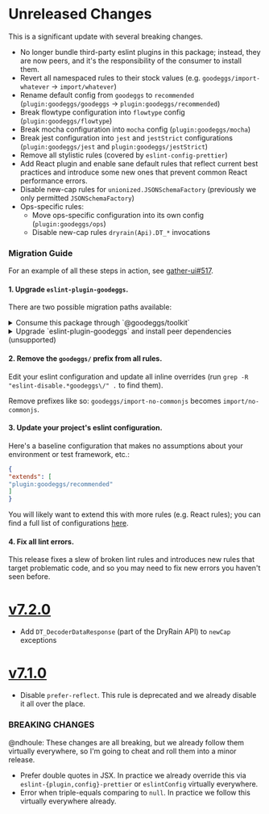 # Unreleased Changes

This is a significant update with several breaking changes.

- No longer bundle third-party eslint plugins in this package; instead, they are now peers, and it's the responsibility of the consumer to install them.
- Revert all namespaced rules to their stock values (e.g. `goodeggs/import-whatever` -> `import/whatever`)
- Rename default config from `goodeggs` to `recommended` (`plugin:goodeggs/goodeggs` -> `plugin:goodeggs/recommended`)
- Break flowtype configuration into `flowtype` config (`plugin:goodeggs/flowtype`)
- Break mocha configuration into `mocha` config (`plugin:goodeggs/mocha`)
- Break jest configuration into `jest` and `jestStrict` configurations (`plugin:goodeggs/jest` and `plugin:goodeggs/jestStrict`)
- Remove all stylistic rules (covered by `eslint-config-prettier`)
- Add React plugin and enable sane default rules that reflect current best practices and introduce some new ones that prevent common React performance errors.
- Disable new-cap rules for `unionized.JSONSchemaFactory` (previously we only permitted `JSONSchemaFactory`)
- Ops-specific rules:
  - Move ops-specific configuration into its own config (`plugin:goodeggs/ops`)
  - Disable new-cap rules `dryrain(Api).DT_*` invocations

### Migration Guide

For an example of all these steps in action, see [gather-ui#517](https://github.com/goodeggs/gather-ui/pull/517).

#### 1. Upgrade `eslint-plugin-goodeggs`.

There are two possible migration paths available:

<details>
<summary>Consume this package through `@goodeggs/toolkit`</summary>

---
Remove all eslint and prettier dependencies from your project (`eslint`, `eslint-babel`, `eslint-plugin-*`, `eslint-config-*` `prettier`, etc.):

```sh
yarn remove eslint eslint-babel prettier
# Next, remove any packages starting in 'eslint-plugin-' and 'eslint-config-'
```

Next, install `@goodeggs/toolkit`:

```sh
yarn add --dev @goodeggs/toolkit
```

Finally, replace any lint and formatting/fix scripts in your `package.json` with the equivalents from `goodeggs-toolkit`; for example:

```diff
{
  // ...
  "scripts": {
-     "lint": "eslint '**/*.js'",
+     "lint": "getk run lint-es",
-     "fmt": "eslint --fix '**/*.js'",
+     "fmt": "getk run fmt-es",
  },
  // ...
}
```
---
</details>

<details>
<summary>Upgrade `eslint-plugin-goodeggs` and install peer dependencies (unsupported)</summary>

---
Remove all eslint and prettier dependencies from your project (`eslint`, `eslint-babel`, `eslint-plugin-*`, `eslint-config-*` `prettier`, etc.):

```sh
yarn remove eslint eslint-babel prettier
# Next, remove any packages starting in 'eslint-plugin-' and 'eslint-config-'
```

Next, install this plugin:

```sh
yarn add --dev eslint-plugin-goodeggs --latest
```

Next, resolve any peer dependency warnings output by the previous command by installing each package. Pay close attention to the versions; installing the incorrect version of any dependency may result in unexpected lint behavior.

> Note: If you're not using TypeScript, you can safely ignore the `typescript` peer dependency warning.

---
</details>

#### 2. Remove the `goodeggs/` prefix from all rules.

Edit your eslint configuration and update all inline overrides (run `grep -R "eslint-disable.*goodeggs\/" .` to find them).

Remove prefixes like so: `goodeggs/import-no-commonjs` becomes `import/no-commonjs`.

#### 3. Update your project's eslint configuration.

Here's a baseline configuration that makes no assumptions about your environment or test framework, etc.:

```json
{
"extends": [
"plugin:goodeggs/recommended"
]
}
```

You will likely want to extend this with more rules (e.g. React rules); you can find a full list of configurations [here](https://github.com/goodeggs/eslint-plugin-goodeggs/tree/master/src/config).

#### 4. Fix all lint errors.

This release fixes a slew of broken lint rules and introduces new rules that target problematic code, and so you may need to fix new errors you haven't seen before.

<!-- Put changelog messages that haven't yet been released here! -->

# [v7.2.0](https://github.com/goodeggs/best-practices/compare/v7.1.0...v7.2.0)

- Add `DT_DecoderDataResponse` (part of the DryRain API) to `newCap` exceptions

# [v7.1.0](https://github.com/goodeggs/best-practices/compare/v7.0.0...v7.1.0)

- Disable `prefer-reflect`. This rule is deprecated and we already disable it all over the place.

### BREAKING CHANGES

@ndhoule: These changes are all breaking, but we already follow them virtually everywhere, so I'm going to cheat and roll them into a minor release.

- Prefer double quotes in JSX. In practice we already override this via `eslint-{plugin,config}-prettier` or `eslintConfig` virtually everywhere.
- Error when triple-equals comparing to `null`. In practice we follow this virtually everywhere already.
